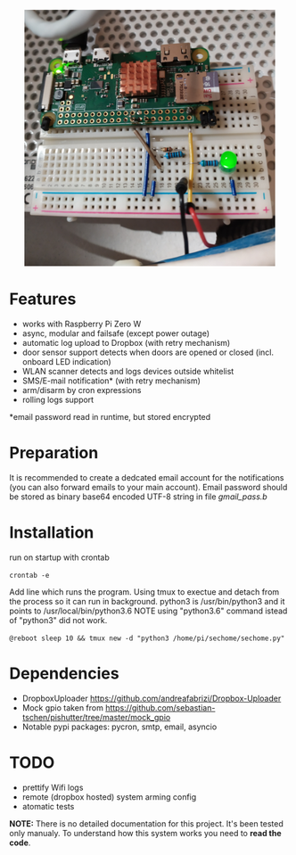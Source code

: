 <p align="center">
  <img src="rpi0w-sechome.jpg" width="450" title="rpi0w wiring">
</p>

# Features
* works with Raspberry Pi Zero W
* async, modular and failsafe (except power outage)
* automatic log upload to Dropbox (with retry mechanism)
* door sensor support detects when doors are opened or closed (incl. onboard LED indication)
* WLAN scanner detects and logs devices outside whitelist
* SMS/E-mail notification\* (with retry mechanism)
* arm/disarm by cron expressions
* rolling logs support

\*email password read in runtime, but stored encrypted

# Preparation
It is recommended to create a dedcated email account for the notifications (you can also forward emails to your main account). Email password should be stored as binary base64 encoded UTF-8 string in file *gmail_pass.b*

# Installation 
run on startup with crontab

``` crontab -e ```

Add line which runs the program. Using tmux to exectue and detach from 
the process so it can run in background.
python3 is /usr/bin/python3 and it points to /usr/local/bin/python3.6
NOTE using "python3.6" command istead of "python3" did not work.

``` @reboot sleep 10 && tmux new -d "python3 /home/pi/sechome/sechome.py" ```

# Dependencies
* DropboxUploader https://github.com/andreafabrizi/Dropbox-Uploader
* Mock gpio taken from https://github.com/sebastian-tschen/pishutter/tree/master/mock_gpio
* Notable pypi packages: pycron, smtp, email, asyncio

# TODO
* prettify Wifi logs
* remote (dropbox hosted) system arming config
* atomatic tests


**NOTE:**
There is no detailed documentation for this project. It's been tested only manualy. To understand how this system works you need to **read the code**.
